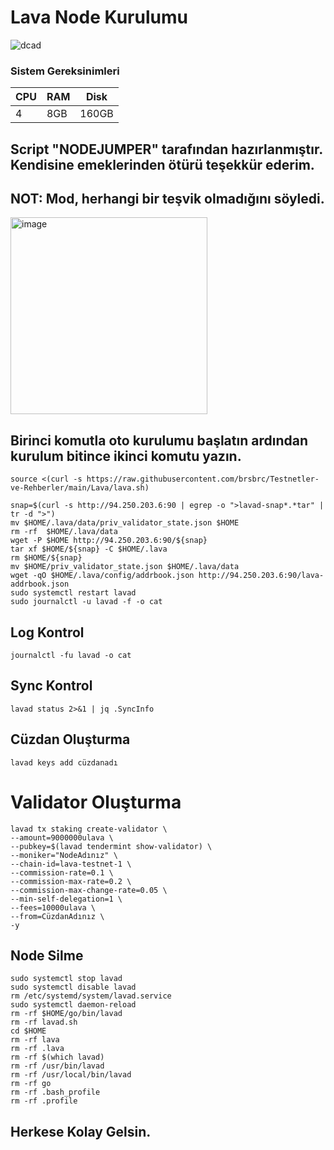 # Lava Node Kurulumu

![dcad](https://user-images.githubusercontent.com/107190154/221439481-2fa90550-145b-4257-89df-eddece2a05a4.png)

### Sistem Gereksinimleri 

|CPU | RAM  | Disk  | 
|----|------|----------|
|   4| 8GB  | 160GB    |

## Script "NODEJUMPER" tarafından hazırlanmıştır. Kendisine emeklerinden ötürü teşekkür ederim.
## NOT: Mod, herhangi bir teşvik olmadığını söyledi. 
<img width="315" alt="image" src="https://user-images.githubusercontent.com/107190154/221443363-882ed8f7-84ba-4b2d-a531-79f0ace1e86c.png">


## Birinci komutla oto kurulumu başlatın ardından kurulum bitince ikinci komutu yazın.
```
source <(curl -s https://raw.githubusercontent.com/brsbrc/Testnetler-ve-Rehberler/main/Lava/lava.sh)
```
```
snap=$(curl -s http://94.250.203.6:90 | egrep -o ">lavad-snap*.*tar" | tr -d ">")
mv $HOME/.lava/data/priv_validator_state.json $HOME
rm -rf  $HOME/.lava/data
wget -P $HOME http://94.250.203.6:90/${snap}
tar xf $HOME/${snap} -C $HOME/.lava
rm $HOME/${snap}
mv $HOME/priv_validator_state.json $HOME/.lava/data
wget -qO $HOME/.lava/config/addrbook.json http://94.250.203.6:90/lava-addrbook.json
sudo systemctl restart lavad
sudo journalctl -u lavad -f -o cat
```
## Log Kontrol
```
journalctl -fu lavad -o cat
```
## Sync Kontrol
```
lavad status 2>&1 | jq .SyncInfo
```
## Cüzdan Oluşturma
```
lavad keys add cüzdanadı
```
# Validator Oluşturma
```
lavad tx staking create-validator \
--amount=9000000ulava \
--pubkey=$(lavad tendermint show-validator) \
--moniker="NodeAdınız" \
--chain-id=lava-testnet-1 \
--commission-rate=0.1 \
--commission-max-rate=0.2 \
--commission-max-change-rate=0.05 \
--min-self-delegation=1 \
--fees=10000ulava \
--from=CüzdanAdınız \
-y
```

## Node Silme
```
sudo systemctl stop lavad
sudo systemctl disable lavad
rm /etc/systemd/system/lavad.service
sudo systemctl daemon-reload
rm -rf $HOME/go/bin/lavad
rm -rf lavad.sh
cd $HOME
rm -rf lava
rm -rf .lava
rm -rf $(which lavad)
rm -rf /usr/bin/lavad
rm -rf /usr/local/bin/lavad
rm -rf go
rm -rf .bash_profile
rm -rf .profile
```

## Herkese Kolay Gelsin.
